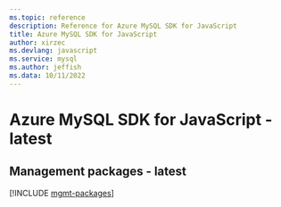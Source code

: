 ```yaml
---
ms.topic: reference
description: Reference for Azure MySQL SDK for JavaScript
title: Azure MySQL SDK for JavaScript
author: xirzec
ms.devlang: javascript
ms.service: mysql
ms.author: jeffish
ms.data: 10/11/2022
---
```

# Azure MySQL SDK for JavaScript - latest

## Management packages - latest
[!INCLUDE [mgmt-packages](mysql-mgmt-index.md)]